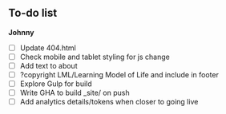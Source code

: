 ## To-do list

**Johnny**

* [ ] Update 404.html
* [ ] Check mobile and tablet styling for js change
* [ ] Add text to about
* [ ] ?copyright LML/Learning Model of Life and include in footer
* [ ] Explore Gulp for build
* [ ] Write GHA to build _site/ on push
* [ ] Add analytics details/tokens when closer to going live
